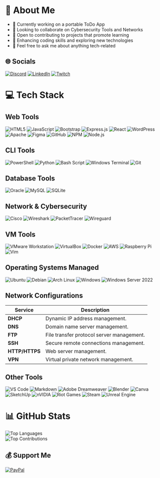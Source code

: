 # 💫 About Me

- 🔭 Currently working on a portable ToDo App
- 👯 Looking to collaborate on Cybersecurity Tools and Networks
- 🤝 Open to contributing to projects that promote learning
- 🌱 Enhancing coding skills and exploring new technologies
- 💬 Feel free to ask me about anything tech-related

## 🌐 Socials

[![Discord](https://img.shields.io/badge/Discord-%237289DA.svg?logo=discord&logoColor=white)](https://discord.gg/ScvukDpq)
[![LinkedIn](https://img.shields.io/badge/LinkedIn-%230077B5.svg?logo=linkedin&logoColor=white)](https://linkedin.com/in/ethan-fargier)
[![Twitch](https://img.shields.io/badge/Twitch-%239146FF.svg?logo=twitch&logoColor=white)](https://twitch.tv/lapfips)

# 💻 Tech Stack

## Web Tools

![HTML5](https://img.shields.io/badge/html5-%23E34F26.svg?style=flat&logo=html5&logoColor=white)
![JavaScript](https://img.shields.io/badge/javascript-%23323330.svg?style=flat&logo=javascript&logoColor=%23F7DF1E)
![Bootstrap](https://img.shields.io/badge/bootstrap-%238511FA.svg?style=flat&logo=bootstrap&logoColor=white)
![Express.js](https://img.shields.io/badge/express.js-%23404d59.svg?style=flat&logo=express&logoColor=%2361DAFB)
![React](https://img.shields.io/badge/react-%2320232a.svg?style=flat&logo=react&logoColor=%2361DAFB)
![WordPress](https://img.shields.io/badge/WordPress-%23117AC9.svg?style=flat&logo=WordPress&logoColor=white)
![Apache](https://img.shields.io/badge/apache-%23D42029.svg?style=flat&logo=apache&logoColor=white)
![Figma](https://img.shields.io/badge/figma-%23F24E1E.svg?style=flat&logo=figma&logoColor=white)
![GitHub](https://img.shields.io/badge/github-%23121011.svg?style=flat&logo=github&logoColor=white)
![NPM](https://img.shields.io/badge/NPM-%23CB3837.svg?style=flat&logo=npm&logoColor=white)
![Node.js](https://img.shields.io/badge/node.js-6DA55F?style=flat&logo=node.js&logoColor=white)

## CLI Tools

![PowerShell](https://img.shields.io/badge/PowerShell-%235391FE.svg?style=flat&logo=powershell&logoColor=white)
![Python](https://img.shields.io/badge/python-3670A0?style=flat&logo=python&logoColor=ffdd54)
![Bash Script](https://img.shields.io/badge/bash_script-%23121011.svg?style=flat&logo=gnu-bash&logoColor=white)
![Windows Terminal](https://img.shields.io/badge/Windows%20Terminal-%234D4D4D.svg?style=flat&logo=windows-terminal&logoColor=white)
![Git](https://img.shields.io/badge/git-%23F05033.svg?style=flat&logo=git&logoColor=white)

## Database Tools

![Oracle](https://img.shields.io/badge/Oracle-F80000?style=flat&logo=oracle&logoColor=white)
![MySQL](https://img.shields.io/badge/mysql-4479A1.svg?style=flat&logo=mysql&logoColor=white)
![SQLite](https://img.shields.io/badge/sqlite-%2307405e.svg?style=flat&logo=sqlite&logoColor=white)

## Network & Cybersecurity

![Cisco](https://img.shields.io/badge/cisco-%23049fd9.svg?style=flat&logo=cisco&logoColor=black)
![Wireshark](https://img.shields.io/badge/Wireshark-1679A7?style=flat&logo=wireshark&logoColor=white)
![PacketTracer](https://img.shields.io/badge/PacketTracer-007ACC?style=flat&logo=cisco&logoColor=white)
![Wireguard](https://img.shields.io/badge/wireguard-%2388171A.svg?style=flat&logo=wireguard&logoColor=white)

## VM Tools

![VMware Workstation](https://img.shields.io/badge/VMware%20Workstation-%23000000.svg?style=flat&logo=vmware&logoColor=white)
![VirtualBox](https://img.shields.io/badge/VirtualBox-%2368A4E1.svg?style=flat&logo=virtualbox&logoColor=white)
![Docker](https://img.shields.io/badge/Docker-%23096B8E.svg?style=flat&logo=docker&logoColor=white)
![AWS](https://img.shields.io/badge/AWS-%23FF9900.svg?style=flat&logo=amazon-aws&logoColor=white)
![Raspberry Pi](https://img.shields.io/badge/-Raspberry_Pi-C51A4A?style=flat&logo=Raspberry-Pi)
![Vim](https://img.shields.io/badge/Vim-%23019733.svg?style=flat&logo=vim&logoColor=white)

## Operating Systems Managed

![Ubuntu](https://img.shields.io/badge/Ubuntu-E95420?style=flat&logo=ubuntu&logoColor=white)
![Debian](https://img.shields.io/badge/Debian-A81D33?style=flat&logo=debian&logoColor=white)
![Arch Linux](https://img.shields.io/badge/Arch_Linux-1793D1?style=flat&logo=arch-linux&logoColor=white)
![Windows](https://img.shields.io/badge/Windows-0078D4?style=flat&logo=windows&logoColor=white)
![Windows Server 2022](https://img.shields.io/badge/Windows_Server_2022-0078D4?style=flat&logo=windows&logoColor=white)

## Network Configurations

| Service        | Description                               |
| -------------- | ----------------------------------------- |
| **DHCP**       | Dynamic IP address management.            |
| **DNS**        | Domain name server management.            |
| **FTP**        | File transfer protocol server management. |
| **SSH**        | Secure remote connections management.     |
| **HTTP/HTTPS** | Web server management.                    |
| **VPN**        | Virtual private network management.       |

## Other Tools

![VS Code](https://img.shields.io/badge/Visual%20Studio%20Code-%23007ACC.svg?style=flat&logo=visualstudiocode&logoColor=white)
![Markdown](https://img.shields.io/badge/markdown-%23000000.svg?style=flat&logo=markdown&logoColor=white)
![Adobe Dreamweaver](https://img.shields.io/badge/Adobe%20Dreamweaver-FF61F6.svg?style=flat&logo=Adobe%20Dreamweaver&logoColor=white)
![Blender](https://img.shields.io/badge/blender-%23F5792A.svg?style=flat&logo=blender&logoColor=white)
![Canva](https://img.shields.io/badge/Canva-%2300C4CC.svg?style=flat&logo=Canva&logoColor=white)
![SketchUp](https://img.shields.io/badge/SketchUp-005F9E?style=flat&logo=sketchup&logoColor=white)
![nVIDIA](https://img.shields.io/badge/nVIDIA-%2376B900.svg?style=flat&logo=nVIDIA&logoColor=white)
![Riot Games](https://img.shields.io/badge/riotgames-D32936.svg?style=flat&logo=riotgames&logoColor=white)
![Steam](https://img.shields.io/badge/steam-%23000000.svg?style=flat&logo=steam&logoColor=white)
![Unreal Engine](https://img.shields.io/badge/unrealengine-%23313131.svg?style=flat&logo=unrealengine&logoColor=white)

# 📊 GitHub Stats

![Top Languages](https://github-readme-stats.vercel.app/api/top-langs/?username=Lapfips&theme=dark&hide_border=false&include_all_commits=true&count_private=true&layout=compact)<br>
![Top Contributions](https://github-contributor-stats.vercel.app/api?username=Lapfips&limit=5&theme=tokyonight&combine_all_yearly_contributions=true)

## 💰 Support Me

[![PayPal](https://img.shields.io/badge/PayPal-00457C?style=for-the-badge&logo=paypal&logoColor=white)](https://paypal.me/@lapfips)
